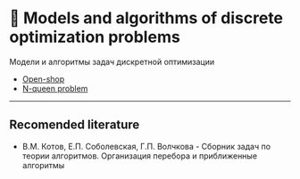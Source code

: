# 📐 Models and algorithms of discrete optimization problems
Модели и алгоритмы задач дискретной оптимизации

- [Open-shop](https://github.com/TemaBlag/BSU/main/models_and_algorithms/OpenShop)
- [N-queen problem](https://github.com/TemaBlag/BSU/tree/main/models_and_algorithms/queensPlacement)

---

## Recomended literature

- В.М. Котов, Е.П. Соболевская, Г.П. Волчкова - Сборник задач по теории алгоритмов. Организация перебора и приближенные алгоритмы
